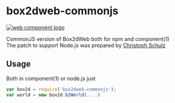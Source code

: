 box2dweb-commonjs
=================
[![web component logo](https://component.jit.su/component-badge.svg)](https://github.com/component/component)

CommonJS version of Box2dWeb both for npm and component(1)  
The patch to support Node.js was prepared by [Christoph Schulz](http://code.google.com/p/box2dweb/issues/detail?id=22)

Usage
------------

Both in component(1) or node.js just
```javascript
var box2d = require('box2dweb-commonjs');
var world = new box2d.b2World(....)
```

